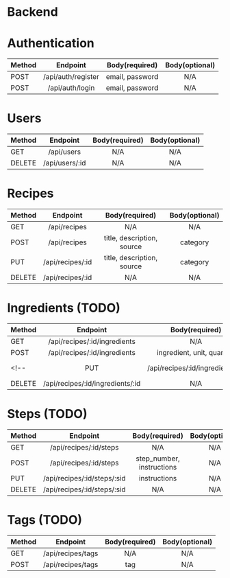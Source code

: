 # Backend

# Authentication

| Method |      Endpoint      |   Body(required)   | Body(optional) |
| :----- | :----------------: | :----------------: | :------------: |
| POST   | /api/auth/register | email, password |      N/A       |
| POST   |  /api/auth/login   | email, password |      N/A       |

# Users

| Method |    Endpoint    | Body(required) | Body(optional) |
| :----- | :------------: | :------------: | :------------: |
| GET    |   /api/users   |      N/A       |      N/A       |
| DELETE | /api/users/:id |      N/A       |      N/A       |

# Recipes

| Method |      Endpoint      |       Body(required)      | Body(optional) |
| :----- | :----------------: | :-----------------------: | :------------: |
| GET    |  /api/recipes      |            N/A            |      N/A       |
| POST   |  /api/recipes      |     title, description, source     |    category    |
| PUT    |  /api/recipes/:id  |     title, description, source     |    category    |
| DELETE |  /api/recipes/:id  |            N/A            |      N/A       |

# Ingredients (TODO)

| Method |              Endpoint              |        Body(required)       | Body(optional) |
| :----- | :--------------------------------: | :-------------------------: | :------------: |
| GET    |  /api/recipes/:id/ingredients      |             N/A             |      N/A       |
| POST   |  /api/recipes/:id/ingredients      |     ingredient, unit, quantity    |      N/A   
<!-- | PUT    |  /api/recipes/:id/ingredients/:id  |     name, unit, quantity    |      N/A       | -->
| DELETE |  /api/recipes/:id/ingredients/:id  |             N/A             |      N/A       |


# Steps (TODO)

| Method |           Endpoint           |        Body(required)       | Body(optional) |
| :----- | :--------------------------: | :-------------------------: | :------------: |
| GET    |  /api/recipes/:id/steps      |             N/A             |      N/A       |
| POST   |  /api/recipes/:id/steps      |  step_number, instructions  |      N/A   
| PUT    |  /api/recipes/:id/steps/:sid |         instructions        |      N/A       |
| DELETE |  /api/recipes/:id/steps/:sid |             N/A             |      N/A       |

# Tags (TODO)

| Method |         Endpoint        |    Body(required)   | Body(optional) |
| :----- | :---------------------: | :-----------------: | :------------: |
| GET    | /api/recipes/tags |         N/A         |      N/A       |
| POST   | /api/recipes/tags |         tag        |      N/A       |
